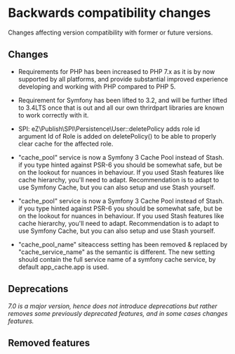 # Backwards compatibility changes

Changes affecting version compatibility with former or future versions.

## Changes

* Requirements for PHP has been increased to PHP 7.x as it is by now supported by all platforms,
  and provide substantial improved experience developing and working  with PHP compared to PHP 5.

* Requirement for Symfony has been lifted to 3.2, and will be further lifted to 3.4LTS once that is out and all our own
  thrirdpart libraries are known to work correctly with it.

* SPI: eZ\Publish\SPI\Persistence\User::deletePolicy adds role id argument
  Id of Role is added on deletePolicy() to be able to properly clear cache
  for the affected role.

* "cache_pool" service is now a Symfony 3 Cache Pool instead of Stash. if you type hinted against PSR-6 you should be
  somewhat safe, but be on the lookout for nuances in behaviour. If you used Stash features like cache hierarchy,
  you'll need to adapt. Recommendation is to adapt to use Symfony Cache, but you can also setup and use Stash yourself.

* "cache_pool" service is now a Symfony 3 Cache Pool instead of Stash. if you type hinted against PSR-6 you should be
  somewhat safe, but be on the lookout for nuances in behaviour. If you used Stash features like cache hierarchy,
  you'll need to adapt. Recommendation is to adapt to use Symfony Cache, but you can also setup and use Stash yourself.

* "cache_pool_name" siteaccess setting has been removed & replaced by "cache_service_name" as the semantic is different.
  The new setting should contain the full service name of a  symfony cache service, by default app_cache.app is used.


## Deprecations

_7.0 is a major version, hence does not introduce deprecations but rather removes some previously deprecated features,
and in some cases changes features._


## Removed features
